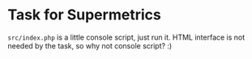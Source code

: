 # Task for Supermetrics

`src/index.php` is a little console script, just run it.
HTML interface is not needed by the task, so why not console script? :)